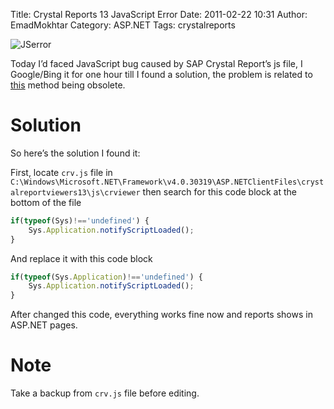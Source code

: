 Title: Crystal Reports 13 JavaScript Error
Date: 2011-02-22 10:31
Author: EmadMokhtar
Category: ASP.NET
Tags: crystalreports

![JSerror]({static}/images/JSerror.jpg)

Today I’d faced JavaScript bug caused by SAP Crystal Report’s js file, I Google/Bing it for one hour till I found a solution, the problem is related to [this](http://msdn.microsoft.com/en-us/library/bb310952.aspx) method being obsolete.

# Solution

So here’s the solution I found it:

First, locate `crv.js` file in `C:\Windows\Microsoft.NET\Framework\v4.0.30319\ASP.NETClientFiles\crystalreportviewers13\js\crviewer` then search for this code block at the bottom of the file

```js
if(typeof(Sys)!=='undefined') {
    Sys.Application.notifyScriptLoaded();
}
```

And replace it with this code block

```js
if(typeof(Sys.Application)!=='undefined') {
    Sys.Application.notifyScriptLoaded();
}
```

After changed this code, everything works fine now and reports shows in ASP.NET pages.

# Note
Take a backup from `crv.js` file before editing.
